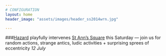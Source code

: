 ```yaml
---
# CONFIGURATION
layout: home
header_image: "assets/images/header_ss2014wrn.jpg"

---
```

###[Hazard](/current/2014-hazard) playfully intervenes [St Ann’s Square](http://bit.ly/1wrGmvW) this Saturday — join us for random actions, strange antics, ludic activities + surprising sprees of eccentricity *12 July*
